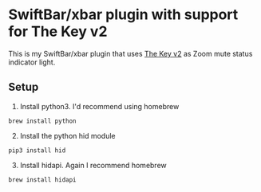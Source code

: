 # SwiftBar/xbar plugin with support for The Key v2

This is my SwiftBar/xbar plugin that uses [The Key v2](https://drop.com/buy/stack-overflow-the-key-v2-macropad/) as Zoom mute status indicator light. 

## Setup
1. Install python3. I'd recommend using homebrew
```
brew install python
```
2. Install the python hid module
```
pip3 install hid
```
3. Install hidapi. Again I recommend homebrew
```
brew install hidapi
```

